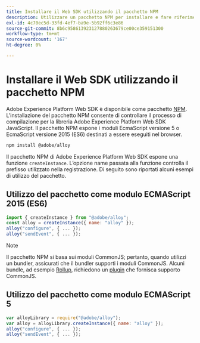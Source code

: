 ```yaml
---
title: Installare il Web SDK utilizzando il pacchetto NPM
description: Utilizzare un pacchetto NPM per installare e fare riferimento alla libreria Web SDK.
exl-id: 4c70ec5d-33fd-4ef7-ba9e-5b92ff6c3e86
source-git-commit: 8b6c958613923127880263679ce00ce359151300
workflow-type: tm+mt
source-wordcount: '167'
ht-degree: 0%

---
```


# Installare il Web SDK utilizzando il pacchetto NPM

Adobe Experience Platform Web SDK è disponibile come pacchetto [NPM](https://www.npmjs.com). L&#39;installazione del pacchetto NPM consente di controllare il processo di compilazione per la libreria Adobe Experience Platform Web SDK JavaScript. Il pacchetto NPM espone i moduli EcmaScript versione 5 o EcmaScript versione 2015 (ES6) destinati a essere eseguiti nel browser.

```bash
npm install @adobe/alloy
```

Il pacchetto NPM di Adobe Experience Platform Web SDK espone una funzione `createInstance`. L’opzione name passata alla funzione controlla il prefisso utilizzato nella registrazione. Di seguito sono riportati alcuni esempi di utilizzo del pacchetto.

## Utilizzo del pacchetto come modulo ECMAScript 2015 (ES6)

```js
import { createInstance } from "@adobe/alloy";
const alloy = createInstance({ name: "alloy" });
alloy("configure", { ... });
alloy("sendEvent", { ... });
```

>[!NOTE]
>
>Il pacchetto NPM si basa sui moduli CommonJS; pertanto, quando utilizzi un bundler, assicurati che il bundler supporti i moduli CommonJS. Alcuni bundle, ad esempio [Rollup](https://rollupjs.org), richiedono un [plugin](https://www.npmjs.com/package/@rollup/plugin-commonjs) che fornisca supporto CommonJS.

## Utilizzo del pacchetto come modulo ECMAScript 5

```js
var alloyLibrary = require("@adobe/alloy");
var alloy = alloyLibrary.createInstance({ name: "alloy" });
alloy("configure", { ... });
alloy("sendEvent", { ... });
```
